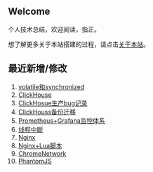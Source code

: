## Welcome

个人技术总结，欢迎阅读，指正。

想了解更多关于本站搭建的过程，请点击[关于本站](AboutMe.md)。

## 最近新增/修改
1. [volatile和synchronized](JavaSE/多线程/volatile和synchronized.md)
2. [ClickHouse](数据库/ClickHouse/ClickHouse.md)
3. [ClickHosue生产bug记录](数据库/ClickHouse/ClickHosue生产bug记录.md)
4. [ClickHouss备份迁移](数据库/ClickHouse/ClickHouss备份迁移.md)
5. [Prometheus+Grafana监控体系](运维/Prometheus+Grafana监控体系.md)
6. [线程中断](JavaSE/多线程/线程中断.md)
7. [Nginx](工具/Nginx/Nginx.md)
8. [Nginx+Lua脚本](工具/Nginx/Nginx+Lua脚本.md)
9. [ChromeNetwork](工具/Chrome/ChromeNetwork.md)
10. [PhantomJS](工具/WebTool/PhantomJS.md)

